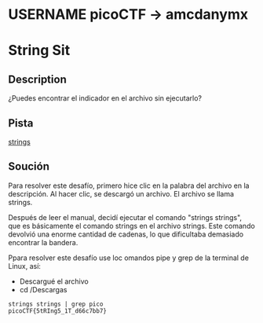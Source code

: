 # USERNAME picoCTF -> amcdanymx

# String Sit

## Description
¿Puedes encontrar el indicador en el archivo sin ejecutarlo?


## Pista
[strings](https://linux.die.net/man/1/strings)

## Soución

Para resolver este desafío, primero hice clic en la palabra del archivo en la descripción. Al hacer clic, se descargó un archivo. El archivo se llama strings.

Después de leer el manual, decidí ejecutar el comando "strings strings", que es básicamente el comando strings en el archivo strings. Este comando devolvió una enorme cantidad de cadenas, lo que dificultaba demasiado encontrar la bandera.

Ppara resolver este desafío use loc omandos pipe y grep de la terminal de Linux, así:

- Descargué el archivo
- cd /Descargas

```
strings strings | grep pico 
picoCTF{5tRIng5_1T_d66c7bb7}
```